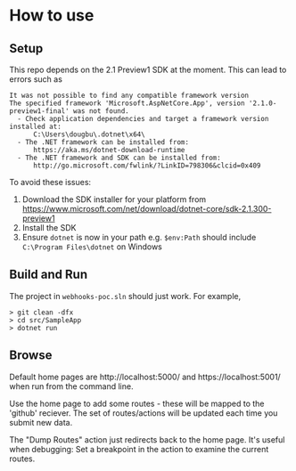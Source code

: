 # How to use
## Setup
This repo depends on the 2.1 Preview1 SDK at the moment. This can lead to errors such as
```
It was not possible to find any compatible framework version
The specified framework 'Microsoft.AspNetCore.App', version '2.1.0-preview1-final' was not found.
  - Check application dependencies and target a framework version installed at:
      C:\Users\dougbu\.dotnet\x64\
  - The .NET framework can be installed from:
      https://aka.ms/dotnet-download-runtime
  - The .NET framework and SDK can be installed from:
      http://go.microsoft.com/fwlink/?LinkID=798306&clcid=0x409
```
To avoid these issues:
1. Download the SDK installer for your platform from https://www.microsoft.com/net/download/dotnet-core/sdk-2.1.300-preview1
2. Install the SDK
3. Ensure `dotnet` is now in your path e.g. `$env:Path` should include `C:\Program Files\dotnet` on Windows

## Build and Run
The project in `webhooks-poc.sln` should just work. For example,
```
> git clean -dfx
> cd src/SampleApp
> dotnet run
```

## Browse
Default home pages are http://localhost:5000/ and https://localhost:5001/ when run from the command line.

Use the home page to add some routes - these will be mapped to the 'github' reciever. The set of routes/actions will be updated each time you submit new data.

The "Dump Routes" action just redirects back to the home page. It's useful when debugging: Set a breakpoint in the action to examine the current routes.
